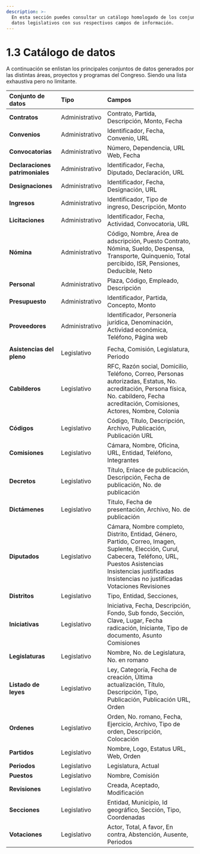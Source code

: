 ```yaml
---
description: >-
  En esta sección puedes consultar un catálogo homologado de los conjuntos de
  datos legislativos con sus respectivos campos de información.
---
```


# 1.3 Catálogo de datos

A continuación se enlistan los principales conjuntos de datos generados por las distintas áreas, proyectos y programas del Congreso. Siendo una lista exhaustiva pero no limitante.

| Conjunto de datos | Tipo | Campos |
| :--- | :--- | :--- |
| **Contratos** | Administrativo | Contrato, Partida, Descripción, Monto, Fecha |
| **Convenios** | Administrativo | Identificador, Fecha, Convenio, URL |
| **Convocatorias** | Administrativo | Número, Dependencia, URL Web, Fecha |
| **Declaraciones patrimoniales** | Administrativo | Identificador, Fecha, Diputado, Declaración, URL |
| **Designaciones** | Administrativo | Identificador, Fecha, Designación, URL |
| **Ingresos** | Administrativo | Identificador, Tipo de ingreso, Descripción, Monto |
| **Licitaciones** | Administrativo | Identificador, Fecha, Actividad, Convocatoria, URL |
| **Nómina** | Administrativo | Código, Nombre, Área de adscripción, Puesto Contrato, Nómina, Sueldo, Despensa, Transporte, Quinquenio, Total percibido, ISR, Pensiones, Deducible, Neto |
| **Personal** | Administrativo | Plaza, Código, Empleado, Descripción |
| **Presupuesto** | Administrativo | Identificador, Partida, Concepto, Monto |
| **Proveedores** | Administrativo | Identificador, Personería jurídica, Denominación, Actividad económica, Teléfono, Página web |
|  |  |  |
| **Asistencias del pleno** | Legislativo | Fecha, Comisión, Legislatura, Periodo |
| **Cabilderos** | Legislativo | RFC, Razón social, Domicilio, Teléfono, Correo, Personas autorizadas, Estatus, No. acreditación, Persona física, No. cabildero, Fecha acreditación, Comisiones, Actores, Nombre, Colonia |
| **Códigos** | Legislativo | Código, Título, Descripción, Archivo, Publicación, Publicación URL |
| **Comisiones** | Legislativo | Cámara, Nombre, Oficina, URL, Entidad, Teléfono, Integrantes |
| **Decretos** | Legislativo | Título, Enlace de publicación, Descripción, Fecha de publicación, No. de publicación |
| **Dictámenes** | Legislativo | Titulo, Fecha de presentación, Archivo, No. de publicación |
| **Diputados** | Legislativo | Cámara, Nombre completo, Distrito, Entidad, Género, Partido, Correo, Imagen, Suplente, Elección, Curul, Cabecera, Teléfono, URL, Puestos Asistencias Insistencias justificadas Insistencias no justificadas Votaciones Revisiones |
| **Distritos** | Legislativo | Tipo, Entidad, Secciones, |
| **Iniciativas** | Legislativo | Iniciativa, Fecha, Descripción, Fondo, Sub fondo, Sección, Clave, Lugar, Fecha radicación, Iniciante, Tipo de documento, Asunto Comisiones |
| **Legislaturas** | Legislativo | Nombre, No. de Legislatura, No. en romano |
| **Listado de leyes** | Legislativo | Ley, Categoría, Fecha de creación, Última actualización, Título, Descripción, Tipo, Publicación, Publicación URL, Orden |
| **Ordenes** | Legislativo | Orden, No. romano, Fecha, Ejercicio, Archivo, Tipo de orden, Descripción, Colocación |
| **Partidos** | Legislativo | Nombre, Logo, Estatus URL, Web, Orden |
| **Periodos** | Legislativo | Legislatura, Actual |
| **Puestos** | Legislativo | Nombre, Comisión |
| **Revisiones** | Legislativo | Creada, Aceptado, Modificación |
| **Secciones** | Legislativo | Entidad, Municipio, Id geográfico, Sección, Tipo, Coordenadas |
| **Votaciones** | Legislativo | Actor, Total, A favor, En contra, Abstención, Ausente, Periodos |



